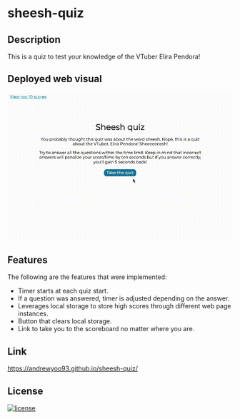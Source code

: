 # sheesh-quiz

## Description
This is a quiz to test your knowledge of the VTuber Elira Pendora!

## Deployed web visual
![Sheesh Quiz visual](assets/images/sheesh-quiz-visual.gif)

## Features
The following are the features that were implemented:
* Timer starts at each quiz start.
* If a question was answered, timer is adjusted depending on the answer.
* Leverages local storage to store high scores through different web page instances.
* Button that clears local storage.
* Link to take you to the scoreboard no matter where you are.

## Link
https://andrewyoo93.github.io/sheesh-quiz/


## License
[![license](https://img.shields.io/badge/license-MIT-blue)](./LICENSE)
